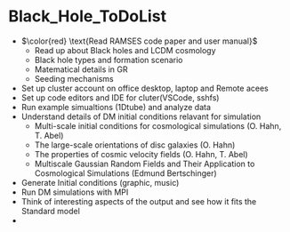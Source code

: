 # Black_Hole_ToDoList


+ $\color{red} \text{Read RAMSES code paper and user manual}$
  + Read up about Black holes and LCDM cosmology 
  + Black hole types and formation scenario
  + Matematical details in GR
  + Seeding mechanisms 
+ Set up cluster account on office desktop, laptop and Remote acees
+ Set up code editors and IDE for cluter(VSCode, sshfs) 
+ Run example simualtions (1Dtube) and analyze data
+ Understand details of DM initial conditions relavant for simulation
  + Multi-scale initial conditions for cosmological simulations (O. Hahn, T. Abel)
  + The large-scale orientations of disc galaxies (O. Hahn)
  + The properties of cosmic velocity fields (O. Hahn, T. Abel)
  + Multiscale Gaussian Random Fields and Their Application to Cosmological Simulations (Edmund Bertschinger)
+ Generate Initial conditions (graphic, music)
+ Run DM simulations with MPI
+ Think of interesting aspects of the output and see how it fits the Standard model
+   

